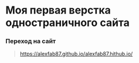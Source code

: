 # Моя первая верстка одностраничного сайта
### Переход на сайт
> https://alexfab87.github.io/alexfab87.hithub.io/
